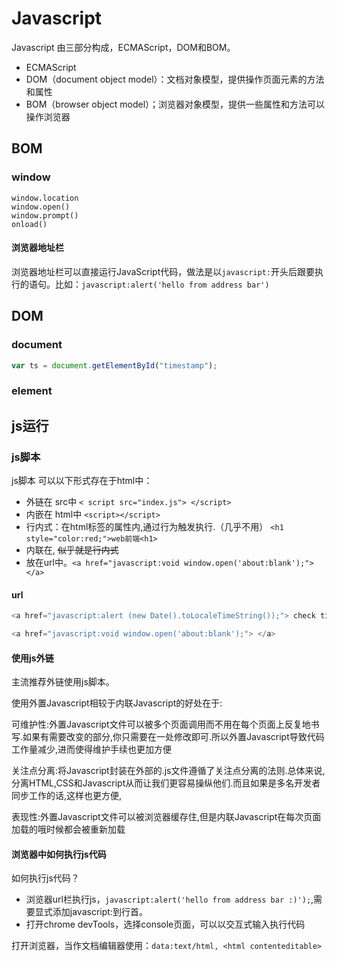 # Javascript

Javascript 由三部分构成，ECMAScript，DOM和BOM。
- ECMAScript
- DOM（document object model）：文档对象模型，提供操作页面元素的方法和属性
- BOM（browser object model）；浏览器对象模型，提供一些属性和方法可以操作浏览器


## BOM
### window
```
window.location
window.open()
window.prompt()
onload()
```
#### 浏览器地址栏
浏览器地址栏可以直接运行JavaScript代码，做法是以`javascript:`开头后跟要执行的语句。比如：`javascript:alert('hello from address bar')`


## DOM
### document
``` js
var ts = document.getElementById("timestamp");
```
### element

## js运行

### js脚本
js脚本 可以以下形式存在于html中：

* 外链在 src中 `< script src="index.js"> </script>`
* 内嵌在 html中 `<script></script>` 
* 行内式：在html标签的属性内,通过行为触发执行.（几乎不用） `<h1 style="color:red;">web前端<h1>`
* 内联在, ~~似乎就是行内式~~
* 放在url中。`<a href="javascript:void window.open('about:blank');"> </a>`



#### url
``` js
<a href="javascript:alert (new Date().toLocaleTimeString());"> check time</a>
```

``` js
<a href="javascript:void window.open('about:blank');"> </a>
```

#### 使用js外链
主流推荐外链使用js脚本。

使用外置Javascript相较于内联Javascript的好处在于:

可维护性:外置Javascript文件可以被多个页面调用而不用在每个页面上反复地书写.如果有需要改变的部分,你只需要在一处修改即可.所以外置Javascript导致代码工作量减少,进而使得维护手续也更加方便

关注点分离:将Javascript封装在外部的.js文件遵循了关注点分离的法则.总体来说,分离HTML,CSS和Javascript从而让我们更容易操纵他们.而且如果是多名开发者同步工作的话,这样也更方便,

表现性:外置Javascript文件可以被浏览器缓存住,但是内联Javascript在每次页面加载的哦时候都会被重新加载


#### 浏览器中如何执行js代码
如何执行js代码？

* 浏览器url栏执行js，`javascript:alert('hello from address bar :)');`,需要显式添加javascript:到行首。
* 打开chrome devTools，选择console页面，可以以交互式输入执行代码


打开浏览器，当作文档编辑器使用：`data:text/html, <html contenteditable>`
